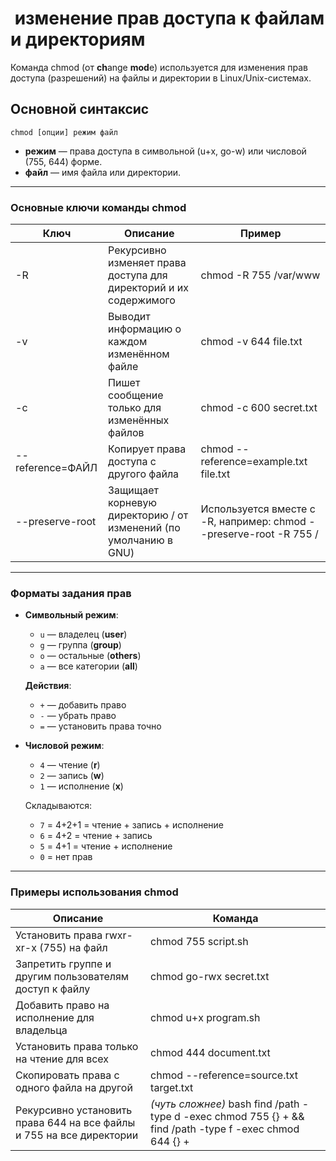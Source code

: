 #  **изменение прав доступа к файлам и директориям**

Команда chmod (от **ch**ange **mod**e) используется для изменения прав доступа (разрешений) на файлы и директории в Linux/Unix-системах.

## **Основной синтаксис**
```
chmod [опции] режим файл
```
- **режим** — права доступа в символьной (u+x, go-w) или числовой (755, 644) форме.
- **файл** — имя файла или директории.
---
### **Основные ключи команды chmod**

|**Ключ**|**Описание**|**Пример**|
|---|---|---|
|-R|Рекурсивно изменяет права доступа для директорий и их содержимого|chmod -R 755 /var/www|
|-v|Выводит информацию о каждом изменённом файле|chmod -v 644 file.txt|
|-c|Пишет сообщение только для изменённых файлов|chmod -c 600 secret.txt|
|--reference=ФАЙЛ|Копирует права доступа с другого файла|chmod --reference=example.txt file.txt|
|--preserve-root|Защищает корневую директорию / от изменений (по умолчанию в GNU)|Используется вместе с -R, например: chmod --preserve-root -R 755 /|

---
### **Форматы задания прав**
- **Символьный режим**:
    - `u` — владелец (**user**)
    - `g` — группа (**group**)
    - `o` — остальные (**others**)
    - `a` — все категории (**all**)
    
    **Действия**:
    - `+` — добавить право
    - `-` — убрать право
    - `=` — установить права точно
    
- **Числовой режим**:
    - `4` — чтение (**r**)
    - `2` — запись (**w**)
    - `1` — исполнение (**x**)
    
    Складываются:
    - `7` = 4+2+1 = чтение + запись + исполнение
    - `6` = 4+2 = чтение + запись
    - `5` = 4+1 = чтение + исполнение
    - `0` = нет прав

---
### **Примеры использования chmod**

| **Описание**                                                         | **Команда**                                                                                              |
| -------------------------------------------------------------------- | -------------------------------------------------------------------------------------------------------- |
| Установить права rwxr-xr-x (755) на файл                             | chmod 755 script.sh                                                                                      |
| Запретить группе и другим пользователям доступ к файлу               | chmod go-rwx secret.txt                                                                                  |
| Добавить право на исполнение для владельца                           | chmod u+x program.sh                                                                                     |
| Установить права только на чтение для всех                           | chmod 444 document.txt                                                                                   |
| Скопировать права с одного файла на другой                           | chmod --reference=source.txt target.txt                                                                  |
| Рекурсивно установить права 644 на все файлы и 755 на все директории | _(чуть сложнее)_ bash find /path -type d -exec chmod 755 {} + && find /path -type f -exec chmod 644 {} + |
